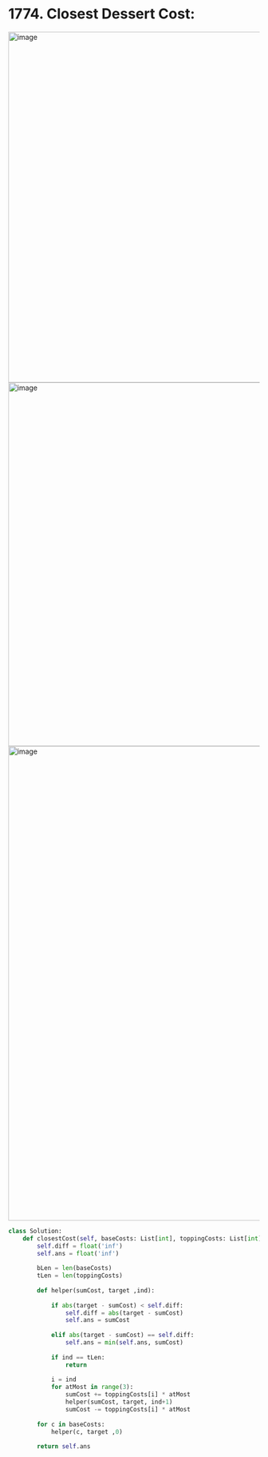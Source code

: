 # 1774. Closest Dessert Cost:

<img width="702" alt="image" src="https://user-images.githubusercontent.com/35987583/168049311-e13419f2-24fd-46d3-b15f-05f39cd4e4dc.png">
<img width="728" alt="image" src="https://user-images.githubusercontent.com/35987583/168049361-9cff5525-3e02-4daa-a716-bd5b2ec081d5.png">


<img width="950" alt="image" src="https://user-images.githubusercontent.com/35987583/168049513-6636bfbc-4a4c-4126-8593-8486738ae779.png">


```python
class Solution:
    def closestCost(self, baseCosts: List[int], toppingCosts: List[int], target: int) -> int:
        self.diff = float('inf')
        self.ans = float('inf')
        
        bLen = len(baseCosts)
        tLen = len(toppingCosts)
        
        def helper(sumCost, target ,ind):
            
            if abs(target - sumCost) < self.diff:
                self.diff = abs(target - sumCost)
                self.ans = sumCost
                
            elif abs(target - sumCost) == self.diff:
                self.ans = min(self.ans, sumCost)
                
            if ind == tLen:
                return
            
            i = ind
            for atMost in range(3):
                sumCost += toppingCosts[i] * atMost
                helper(sumCost, target, ind+1)
                sumCost -= toppingCosts[i] * atMost
        
        for c in baseCosts:
            helper(c, target ,0)
        
        return self.ans    
```


